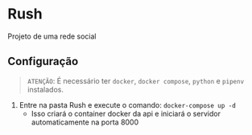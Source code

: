 # Rush
Projeto de uma rede social

## Configuração

> `ATENÇÃO`: É necessário ter `docker`, `docker compose`, `python` e `pipenv` instalados.

1. Entre na pasta Rush e execute o comando: `docker-compose up -d`
    - Isso criará o container docker da api e iniciará o servidor automaticamente na porta 8000
